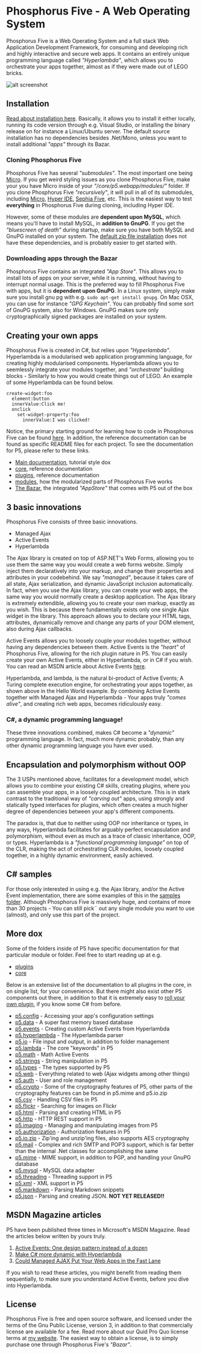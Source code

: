 Phosphorus Five - A Web Operating System
===============

Phosphorus Five is a Web Operating System and a full stack Web Application Development Framework, for consuming and developing rich and highly 
interactive and secure web apps. It contains an entirely unique programming language called _"Hyperlambda"_, which 
allows you to orchestrate your apps together, almost as if they were made out of LEGO bricks.

![alt screenshot](resources/screenshot-desktop-2.png)

## Installation

[Read about installation here](https://github.com/polterguy/phosphorusfive/releases). Basically, it allows you to install it either locally,
running its code version through e.g. Visual Studio, or installing the binary release on for instance a Linux/Ubuntu server.
The default source installation has no dependencies besides .Net/Mono, unless you want to install additional _"apps"_ through its Bazar.

### Cloning Phosphorus Five

Phosphorus Five has several _"submodules"_. The most important one being [Micro](https://github.com/polterguy/micro). If you get weird 
styling issues as you clone Phosphorus Five, make your you have Micro inside of your _"/core/p5.webapp/modules/"_ folder. If you clone
Phosphorus Five _"recursively"_, it will pull in all of its submodules, including [Micro](https://github.com/polterguy/micro), 
[Hyper IDE](https://github.com/polterguy/hyper-ide), [Sephia Five](https://github.com/polterguy/sephia-five), etc. This is the easiest
way to test **everything** in Phosphorus Five during cloning, including Hyper IDE.

However, some of these modules are **dependent upon MySQL**, which means you'll have to install MySQL, in **addition to GnuPG**. If you get
the _"bluescreen of death"_ during startup, make sure you have both MySQL and GnuPG installed on your system. The 
[default zip file installation](https://github.com/polterguy/phosphorusfive/releases) does not have these dependencies, and is probably
easier to get started with.

### Downloading apps through the Bazar

Phosphorus Five contains an integrated _"App Store"_. This allows you to install lots of apps on your server, while it is running, without
having to interrupt normal usage. This is the preferred way to fill Phosphorus Five with apps, but it is **dependent upon GnuPG**. In a Linux
system, simply make sure you install gnu pg with e.g. `sudo apt-get install gnupg`. On Mac OSX, you can use for instance _"GPG Keychain"_.
You can probably find some sort of GnuPG system, also for Windows. GnuPG makes sure only cryptographically signed packages are installed on 
your system.

## Creating your own apps

Phosphorus Five is created in C#, but relies upon _"Hyperlambda"_. Hyperlambda is a modularised web application programming language, for
creating highly modularised components. Hyperlambda allows you to seemlessly integrate your modules together, and _"orchestrate"_ building blocks -
Similarly to how you would create things out of LEGO. An example of some Hyperlambda can be found below.

```
create-widget:foo
  element:button
  innerValue:Click me!
  onclick
    set-widget-property:foo
      innerValue:I was clicked!
```

Notice, the primary starting ground for learning how to code in Phosphorus Five can be found [here](https://github.com/polterguy/phosphorusfive-dox).
In addition, the reference documentation can be found as specific README files for each project. To see the documentation for P5, please
refer to these links.

* [Main documentation](https://github.com/polterguy/phosphorusfive-dox), tutorial style dox
* [core](core/), reference documentation
* [plugins](plugins/), reference documentation
* [modules](core/p5.webapp/modules/), how the modularized parts of Phosphorus Five works
* [The Bazar](core/p5.webapp/modules/bazar/), the integrated _"AppStore"_ that comes with P5 out of the box

## 3 basic innovations

Phosphorus Five consists of three basic innovations.

* Managed Ajax
* Active Events
* Hyperlambda

The Ajax library is created on top of ASP.NET's Web Forms, allowing you to use them the same way you would create a web forms website.
Simply inject them declaratively into your markup, and change their properties and attributes in your codebehind. We say _"managed"_, because
it takes care of all state, Ajax serialization, and dynamic JavaScript inclusion automatically. In fact, when you use the Ajax library, you can
create your web apps, the same way you would normally create a desktop application. The Ajax library is extremely extendible, allowing you to create
your own markup, exactly as you wish. This is because there fundamentally exists only one single Ajax widget in the library. This approach allows 
you to declare your HTML tags, attributes, dynamically remove and change any parts of your DOM element, also during Ajax callbacks.

Active Events allows you to loosely couple your modules together, without having any dependencies between them. Active Events is the _"heart"_ of
Phosphorus Five, allowing for the rich plugin nature in P5. You can easily create your own Active Events, either in Hyperlambda, or in C# if you wish.
You can read an MSDN article about Active Events [here](https://msdn.microsoft.com/en-us/magazine/mt795187).

Hyperlambda, and lambda, is the natural bi-product of Active Events; A Turing complete execution engine, for orchestrating your apps 
together, as shown above in the Hello World example. By combining Active Events together with Managed Ajax and Hyperlambda - Your apps truly
_"comes alive"_, and creating rich web apps, becomes ridiculously easy.

### C#, a dynamic programming language!

These three innovations combined, makes C# become a _"dynamic"_ programming language. In fact, much more dynamic probably, than any other dynamic programming
language you have ever used.

## Encapsulation and polymorphism without OOP

The 3 USPs mentioned above, facilitates for a development model, which allows you to combine your existing C# skills,
creating plugins, where you can assemble your apps, in a loosely coupled architecture. This is in stark
contrast to the traditional way of _"carving out"_ apps, using strongly and statically typed interfaces for plugins, which often creates a 
much higher degree of dependencies between your app's different components.

The paradox is, that due to neither using OOP nor inheritance or types, in any ways, Hyperlambda facilitates for arguably perfect encapsulation 
and polymorphism, without even as much as a trace of classic inheritance, OOP, or types. Hyperlambda is a _"functional programming language"_ on 
top of the CLR, making the act of orchestrating CLR modules, loosely coupled together, in a highly dynamic environment, easily achieved.

## C# samples

For those only interested in using e.g. the Ajax library, and/or the Active Event implementation, there are some examples of this in 
the [samples folder](/samples/). Although Phosphorus Five is massively huge, and contains of more than 30 projects - You can still pick¨
out any single module you want to use (almost), and only use this part of the project.

## More dox

Some of the folders inside of P5 have specific documentation for that particular module or folder. Feel free to start reading up at e.g.

* [plugins](plugins/)
* [core](core/)

Below is an extensive list of the documentation to all plugins in the core, in on single list, for your convenience. But there might also exist
other P5 components out there, in addition to that it is extremely easy to [roll your own plugin](/samples/p5.active-event-sample-plugin), 
if you know some C# from before.

* [p5.config](/plugins/p5.config) - Accessing your app's configuration settings
* [p5.data](/plugins/p5.data) - A super fast memory based database
* [p5.events](/plugins/p5.events) - Creating custom Active Events from Hyperlambda
* [p5.hyperlambda](/plugins/p5.hyperlambda) - The Hyperlambda parser
* [p5.io](/plugins/p5.io) - File input and output, in addition to folder management
* [p5.lambda](/plugins/p5.lambda) - The core "keywords" in P5
* [p5.math](/plugins/p5.math) - Math Active Events
* [p5.strings](/plugins/p5.strings) - String manipulation in P5
* [p5.types](/plugins/p5.types) - The types supported by P5
* [p5.web](/plugins/p5.web) - Everything related to web (Ajax widgets among other things)
* [p5.auth](/plugins/extras/p5.auth) - User and role management
* [p5.crypto](/plugins/extras/p5.crypto) - Some of the cryptography features of P5, other parts of the cryptography features can be found in p5.mime and p5.io.zip
* [p5.csv](/plugins/extras/p5.csv) - Handling CSV files in P5
* [p5.flickr](/plugins/extras/p5.flickrnet) - Searching for images on Flickr
* [p5.html](/plugins/extras/p5.html) - Parsing and creating HTML in P5
* [p5.http](/plugins/extras/p5.http) - HTTP REST support in P5
* [p5.imaging](/plugins/extras/p5.imaging) - Managing and manipulating images from P5
* [p5.authorization](/plugins/extras/p5.io.authorization) - Authorization features in P5
* [p5.io.zip](/plugins/extras/p5.io.zip) - Zip'ing and unzip'ing files, also supports AES cryptography
* [p5.mail](/plugins/extras/p5.mail) - Complex and rich SMTP and POP3 support, which is far better than the internal .Net classes for accomplishing the same
* [p5.mime](/plugins/extras/p5.mime) - MIME support, in addition to PGP, and handling your GnuPG database
* [p5.mysql](/plugins/extras/p5.mysql) - MySQL data adapter
* [p5.threading](/plugins/extras/p5.threading) - Threading support in P5
* [p5.xml](/plugins/extras/p5.xml) - XML support in P5
* [p5.markdown](/plugins/extras/p5.markdown) - Parsing Markdown snippets
* [p5.json](/plugins/extras/p5.json) - Parsing and creating JSON. __NOT YET RELEASED!!__

## MSDN Magazine articles

P5 have been published three times in Microsoft's MSDN Magazine. Read the articles below written by yours truly.

1. [Active Events: One design pattern instead of a dozen](https://msdn.microsoft.com/en-us/magazine/mt795187)
2. [Make C# more dynamic with Hyperlambda](https://msdn.microsoft.com/en-us/magazine/mt809119)
3. [Could Managed AJAX Put Your Web Apps in the Fast Lane](https://msdn.microsoft.com/en-us/magazine/mt826343)

If you wish to read these articles, you might benefit from reading them sequentially, to make sure you understand Active Events, 
before you dive into Hyperlambda.

## License

Phosphorus Five is free and open source software, and licensed under the terms
of the Gnu Public License, version 3, in addition to that commercially license are available for a fee. Read more about
our Quid Pro Quo license terms at [my website](https://gaiasoul.com/license/). The easiest way to obtain a license,
is to simply purchase one through Phosphorus Five's _"Bazar"_.
